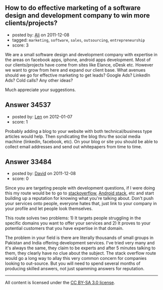 ## How to do effective marketing of a software design and development company to win more clients/projects?

- posted by: [Ali](https://stackexchange.com/users/-1/10248-ali) on 2011-12-08
- tagged: `marketing`, `software`, `sales`, `outsourcing`, `entrepreneurship`
- score: 3

We are a small software design and development company with expertise in the areas on facebook apps, iphone, android apps development. Most of our clients/projects have come from sites like Elance, oDesk etc. However we want to grow from here and expand our client base. What avenues should we go for effective marketing to get leads? Google Ads? LinkedIn Ads? Cold calls? Any other ideas?

Much appreciate your suggestions.


## Answer 34537

- posted by: [Len](https://stackexchange.com/users/-1/14008-len) on 2012-01-07
- score: 1

Probably adding a blog to your website with both technical/business type articles would help. Then syndicating  the blog thru the social media machine (linkedin, facebook, etc). On your blog or site you should be able to collect email addresses and send out whitepapers from time to time.


## Answer 33484

- posted by: [David](https://stackexchange.com/users/-1/5460-david) on 2011-12-08
- score: 0

<p>Since you are targeting people with development questions, if I were doing this my route would be to go to <a href="http://stackoverflow.com/">stackoverflow</a>, <a href="http://android.stackexchange.com/">Android stack</a>, etc and start building up a reputation for knowing what you're talking about. Don't push your services onto people, everyone hates that, just link to your company in your profile and let people look themselves.</p>

<p>This route solves two problems: 1) It targets people struggling in the specific domains you want to offer your services and 2) It proves to your potential customers that you have expertise in that domain.</p>

<p>The problem in your field is there are literally thousands of small groups in Pakistan and India offering development services. I've tried very many and it's always the same, they claim to be experts and after 5 minutes talking to them, they clearly have no clue about the subject. The stack overflow route would go a long way to allay this very common concern for companies looking to out-source. But you will need to spend several months of producing skilled answers, not just spamming answers for reputation.</p>




---

All content is licensed under the [CC BY-SA 3.0 license](https://creativecommons.org/licenses/by-sa/3.0/).
